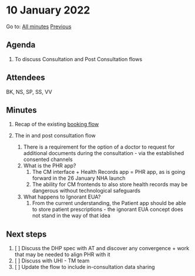 # 10 January 2022

Go to: [All minutes](../index.md) [Previous](../2021/mom-1612.md)

## Agenda

1. To discuss Consultation and Post Consultation flows


## Attendees

BK, NS, SP, SS, VV

## Minutes

1. Recap of the existing [booking flow](https://whimsical.com/booking-document-upload-DBZHqEf2Pube4V6AMyzhUV)

2. The in and post consultation flow 
    1. There is a requirement for the option of a doctor to request for additional documents during the consultation - via the established consented channels
    2. What is the PHR app?
       1. The CM interface + Health Records app = PHR app, as is going forward in the 26 January NHA launch
       2. The ability for CM frontends to also store health records may be dangerous without technological safeguards 
     3. What happens to Ignorant EUA?
        1. From the current understanding, the Patient app should be able to store patient prescriptions - the ignorant EUA concept does not stand in the way of that idea

## Next steps

1. [ ] Discuss the DHP spec with AT and discover any convergence + work that may be needed to align PHR with it
2. [ ] Discuss with UHI - TM team
3. [ ] Update the flow to include in-consultation data sharing

